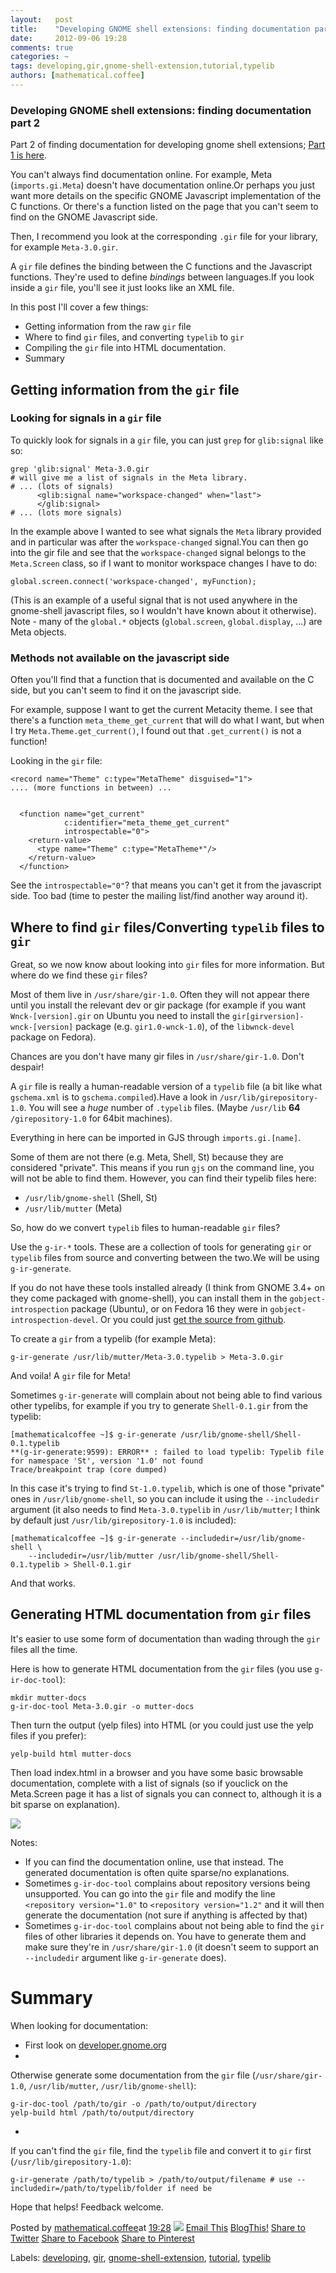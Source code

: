 ```yaml
---
layout:   post
title:    "Developing GNOME shell extensions: finding documentation part 2"
date:     2012-09-06 19:28
comments: true
categories: ~
tags: developing,gir,gnome-shell-extension,tutorial,typelib
authors: [mathematical.coffee]
---
```

### Developing GNOME shell extensions: finding documentation part 2

Part 2 of finding documentation for developing gnome shell extensions; [Part 1 is here](developing-gnome-shell-extensions.html).

You can't always find documentation online. For example, Meta (`imports.gi.Meta`) doesn't have documentation online.Or perhaps you just want more details on the specific GNOME Javascript implementation of the C functions. Or there's a function listed on the page that you can't seem to find on the GNOME Javascript side.

Then, I recommend you look at the corresponding `.gir` file for your library, for example `Meta-3.0.gir`.

A `gir` file defines the binding between the C functions and the Javascript functions. They're used to define _bindings_ between languages.If you look inside a `gir` file, you'll see it just looks like an XML file.

In this post I'll cover a few things:

- Getting information from the raw `gir` file
- Where to find `gir` files, and converting `typelib` to `gir`
- Compiling the `gir` file into HTML documentation.
- Summary

## Getting information from the `gir` file

### Looking for signals in a `gir` file

To quickly look for signals in a `gir` file, you can just `grep` for `glib:signal` like so:

    grep 'glib:signal' Meta-3.0.gir
    # will give me a list of signals in the Meta library.
    # ... (lots of signals)
          <glib:signal name="workspace-changed" when="last">
          </glib:signal>
    # ... (lots more signals)

In the example above I wanted to see what signals the `Meta` library provided and in particular was after the `workspace-changed` signal.You can then go into the gir file and see that the `workspace-changed` signal belongs to the `Meta.Screen` class, so if I want to monitor workspace changes I have to do:

    global.screen.connect('workspace-changed', myFunction);

(This is an example of a useful signal that is not used anywhere in the gnome-shell javascript files, so I wouldn't have known about it otherwise). Note - many of the `global.*` objects (`global.screen`, `global.display`, ...) are Meta objects.

### Methods not available on the javascript side

Often you'll find that a function that is documented and available on the C side, but you can't seem to find it on the javascript side.

For example, suppose I want to get the current Metacity theme. I see that there's a function `meta_theme_get_current` that will do what I want, but when I try `Meta.Theme.get_current()`, I found out that `.get_current()` is not a function!

Looking in the `gir` file:

    <record name="Theme" c:type="MetaTheme" disguised="1">                      
    .... (more functions in between) ...
    
    
      <function name="get_current"                                              
                c:identifier="meta_theme_get_current"                           
                introspectable="0">                                             
        <return-value>                                                          
          <type name="Theme" c:type="MetaTheme*"/>                              
        </return-value>                                                         
      </function>

See the `introspectable="0"`? that means you can't get it from the javascript side. Too bad (time to pester the mailing list/find another way around it).

## Where to find `gir` files/Converting `typelib` files to `gir`

Great, so we now know about looking into `gir` files for more information. But where do we find these `gir` files?

Most of them live in `/usr/share/gir-1.0`. Often they will not appear there until you install the relevant dev or gir package (for example if you want `Wnck-[version].gir` on Ubuntu you need to install the `gir[girversion]-wnck-[version]` package (e.g. `gir1.0-wnck-1.0`), of the `libwnck-devel` package on Fedora).

Chances are you don't have many gir files in `/usr/share/gir-1.0`. Don't despair!

A `gir` file is really a human-readable version of a `typelib` file (a bit like what `gschema.xml` is to `gschema.compiled`).Have a look in `/usr/lib/girepository-1.0`. You will see a _huge_ number of `.typelib` files. (Maybe `/usr/lib` **64** `/girepository-1.0` for 64bit machines).

Everything in here can be imported in GJS through `imports.gi.[name]`.

Some of them are not there (e.g. Meta, Shell, St) because they are considered "private". This means if you run `gjs` on the command line, you will not be able to find them. However, you can find their typelib files here:

- `/usr/lib/gnome-shell` (Shell, St)
- `/usr/lib/mutter` (Meta)

So, how do we convert `typelib` files to human-readable `gir` files?

Use the `g-ir-*` tools. These are a collection of tools for generating `gir` or `typelib` files from source and converting between the two.We will be using `g-ir-generate`.

If you do not have these tools installed already (I think from GNOME 3.4+ on they come packaged with gnome-shell), you can install them in the `gobject-introspection` package (Ubuntu), or on Fedora 16 they were in `gobject-introspection-devel`. Or you could just [get the source from github](https://github.com/magcius/gobject-introspection).

To create a `gir` from a typelib (for example Meta):

    g-ir-generate /usr/lib/mutter/Meta-3.0.typelib > Meta-3.0.gir

And voila! A `gir` file for Meta!

Sometimes `g-ir-generate` will complain about not being able to find various other typelibs, for example if you try to generate `Shell-0.1.gir` from the typelib:

    [mathematicalcoffee ~]$ g-ir-generate /usr/lib/gnome-shell/Shell-0.1.typelib
    **(g-ir-generate:9599): ERROR** : failed to load typelib: Typelib file for namespace 'St', version '1.0' not found
    Trace/breakpoint trap (core dumped)

In this case it's trying to find `St-1.0.typelib`, which is one of those "private" ones in `/usr/lib/gnome-shell`, so you can include it using the `--includedir` argument (it also needs to find `Meta-3.0.typelib` in `/usr/lib/mutter`; I think by default just `/usr/lib/girepository-1.0` is included):

    [mathematicalcoffee ~]$ g-ir-generate --includedir=/usr/lib/gnome-shell \
        --includedir=/usr/lib/mutter /usr/lib/gnome-shell/Shell-0.1.typelib > Shell-0.1.gir

And that works.

## Generating HTML documentation from `gir` files

It's easier to use some form of documentation than wading through the `gir` files all the time.

Here is how to generate HTML documentation from the `gir` files (you use `g-ir-doc-tool`):

    mkdir mutter-docs
    g-ir-doc-tool Meta-3.0.gir -o mutter-docs

Then turn the output (yelp files) into HTML (or you could just use the yelp files if you prefer):

    yelp-build html mutter-docs

Then load index.html in a browser and you have some basic browsable documentation, complete with a list of signals (so if youclick on the Meta.Screen page it has a list of signals you can connect to, although it is a bit sparse on explanation).

 [![](http://1.bp.blogspot.com/-fHYW36Qopkg/UElb2PTp50I/AAAAAAAABaU/8LhMbaJ6Ceg/s320/meta-documentation.png)](http://1.bp.blogspot.com/-fHYW36Qopkg/UElb2PTp50I/AAAAAAAABaU/8LhMbaJ6Ceg/s1600/meta-documentation.png)

Notes:

- If you can find the documentation online, use that instead. The generated documentation is often quite sparse/no explanations.
- Sometimes `g-ir-doc-tool` complains about repository versions being unsupported. You can go into the `gir` file and modify the line `<repository version="1.0"` to `<repository version="1.2"` and it will then generate the documentation (not sure if anything is affected by that)
- Sometimes `g-ir-doc-tool` complains about not being able to find the `gir` files of other libraries it depends on. You have to generate them and make sure they're in `/usr/share/gir-1.0` (it doesn't seem to support an `--includedir` argument like `g-ir-generate` does).

# Summary

When looking for documentation:

- First look on [developer.gnome.org](http://developer.gnome.org/)
- 

Otherwise generate some documentation from the `gir` file (`/usr/share/gir-1.0`, `/usr/lib/mutter`, `/usr/lib/gnome-shell`):

    g-ir-doc-tool /path/to/gir -o /path/to/output/directory
    yelp-build html /path/to/output/directory

- 

If you can't find the `gir` file, find the `typelib` file and convert it to `gir` first (`/usr/lib/girepository-1.0`):

    g-ir-generate /path/to/typelib > /path/to/output/filename # use --includedir=/path/to/typelib/folder if need be

Hope that helps! Feedback welcome.

Posted by [mathematical.coffee](http://www.blogger.com/profile/15453196627437456098 "author profile")at [<abbr class="published" title="2012-09-06T19:28:00-07:00">19:28</abbr>](developing-gnome-shell-extensions_6.html "permanent link") [![](http://img2.blogblog.com/img/icon18_edit_allbkg.gif)](http://www.blogger.com/post-edit.g?blogID=7039473604287682752&postID=8569879999051177566&from=pencil "Edit Post")
 [Email This](http://www.blogger.com/share-post.g?blogID=7039473604287682752&postID=8569879999051177566&target=email "Email This") [BlogThis!](http://www.blogger.com/share-post.g?blogID=7039473604287682752&postID=8569879999051177566&target=blog "BlogThis!") [Share to Twitter](http://www.blogger.com/share-post.g?blogID=7039473604287682752&postID=8569879999051177566&target=twitter "Share to Twitter") [Share to Facebook](http://www.blogger.com/share-post.g?blogID=7039473604287682752&postID=8569879999051177566&target=facebook "Share to Facebook") [Share to Pinterest](http://www.blogger.com/share-post.g?blogID=7039473604287682752&postID=8569879999051177566&target=pinterest "Share to Pinterest")
<plusone source="blogger:blog:plusone" href="http://mathematicalcoffee.blogspot.com/2012/09/developing-gnome-shell-extensions_6.html" size="medium" width="300" annotation="inline"></plusone>

Labels: [developing](../../search/label/developing.html), [gir](../../search/label/gir.html), [gnome-shell-extension](../../search/label/gnome-shell-extension.html), [tutorial](../../search/label/tutorial.html), [typelib](../../search/label/typelib.html)

